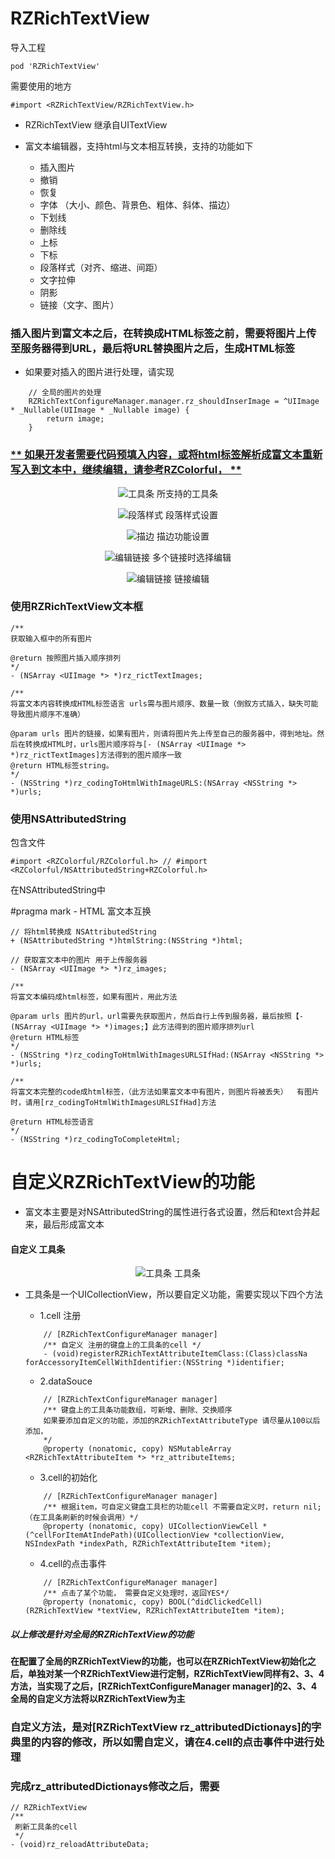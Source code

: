 # RZRichTextView

导入工程

```objc
pod 'RZRichTextView'
```

需要使用的地方

```objc
#import <RZRichTextView/RZRichTextView.h>
```

* RZRichTextView 继承自UITextView

* 富文本编辑器，支持html与文本相互转换，支持的功能如下 
    * 插入图片
    * 撤销
    * 恢复
    * 字体 （大小、颜色、背景色、粗体、斜体、描边）
    * 下划线
    * 删除线
    * 上标
    * 下标
    * 段落样式（对齐、缩进、间距）
    * 文字拉伸
    * 阴影
    * 链接（文字、图片）
    

### 插入图片到富文本之后，在转换成HTML标签之前，需要将图片上传至服务器得到URL，最后将URL替换图片之后，生成HTML标签

* 如果要对插入的图片进行处理，请实现

```objc
    // 全局的图片的处理
    RZRichTextConfigureManager.manager.rz_shouldInserImage = ^UIImage * _Nullable(UIImage * _Nullable image) {
        return image;
    }
```

### [** 如果开发者需要代码预填入内容，或将html标签解析成富文本重新写入到文本中，继续编辑，请参考RZColorful， **](https://github.com/rztime/RZColorful)
<p align="center" >
<img src="image5.jpeg" title="工具条">
所支持的工具条
</p>


<p align="center" >
<img src="image1.jpeg" title="段落样式">
段落样式设置
</p>


<p align="center" >
<img src="image2.jpeg" title="描边">
描边功能设置
</p>


<p align="center" >
<img src="image3.jpeg" title="编辑链接">
多个链接时选择编辑
</p>


<p align="center" >
<img src="image4.jpeg" title="编辑链接">
链接编辑
</p>


### 使用RZRichTextView文本框
```objc
/**
获取输入框中的所有图片

@return 按照图片插入顺序排列
*/
- (NSArray <UIImage *> *)rz_rictTextImages;
```

```objc
/**
将富文本内容转换成HTML标签语言 urls需与图片顺序、数量一致（倒叙方式插入，缺失可能导致图片顺序不准确）

@param urls 图片的链接，如果有图片，则请将图片先上传至自己的服务器中，得到地址。然后在转换成HTML时，urls图片顺序将与[- (NSArray <UIImage *> *)rz_rictTextImages]方法得到的图片顺序一致
@return HTML标签string。
*/
- (NSString *)rz_codingToHtmlWithImageURLS:(NSArray <NSString *> *)urls;

```

### 使用NSAttributedString
包含文件
```objc
#import <RZColorful/RZColorful.h> // #import <RZColorful/NSAttributedString+RZColorful.h> 
```
在NSAttributedString中

#pragma mark - HTML 富文本互换

```objc
// 将html转换成 NSAttributedString
+ (NSAttributedString *)htmlString:(NSString *)html;
```

```objc
// 获取富文本中的图片 用于上传服务器
- (NSArray <UIImage *> *)rz_images;
```

```objc
/**
将富文本编码成html标签，如果有图片，用此方法

@param urls 图片的url，url需要先获取图片，然后自行上传到服务器，最后按照【- (NSArray <UIImage *> *)images;】此方法得到的图片顺序排列url
@return HTML标签
*/
- (NSString *)rz_codingToHtmlWithImagesURLSIfHad:(NSArray <NSString *> *)urls;
```

```objc
/**
将富文本完整的code成html标签，（此方法如果富文本中有图片，则图片将被丢失）  有图片时，请用[rz_codingToHtmlWithImagesURLSIfHad]方法

@return HTML标签语言
*/
- (NSString *)rz_codingToCompleteHtml;
```


# 自定义RZRichTextView的功能

* 富文本主要是对NSAttributedString的属性进行各式设置，然后和text合并起来，最后形成富文本

#### 自定义 工具条
<p align="center" >
<img src="image5.jpeg" title="工具条">
工具条
</p>

* 工具条是一个UICollectionView，所以要自定义功能，需要实现以下四个方法 
    * 1.cell  注册  

    ```objc
        // [RZRichTextConfigureManager manager]
        /** 自定义 注册的键盘上的工具条的cell */
        - (void)registerRZRichTextAttributeItemClass:(Class)classNa forAccessoryItemCellWithIdentifier:(NSString *)identifier;
    ```

    * 2.dataSouce

    ```objc
        // [RZRichTextConfigureManager manager]
        /** 键盘上的工具条功能数组，可新增、删除、交换顺序
        如果要添加自定义的功能，添加的RZRichTextAttributeType 请尽量从100以后添加，
        */
        @property (nonatomic, copy) NSMutableArray <RZRichTextAttributeItem *> *rz_attributeItems;
    ```

    * 3.cell的初始化

    ```objc
        // [RZRichTextConfigureManager manager]
        /** 根据item，可自定义键盘工具栏的功能cell 不需要自定义时，return nil; （在工具条刷新的时候会调用）*/
        @property (nonatomic, copy) UICollectionViewCell *(^cellForItemAtIndePath)(UICollectionView *collectionView, NSIndexPath *indexPath, RZRichTextAttributeItem *item);
    ```

    * 4.cell的点击事件

    ```objc
        // [RZRichTextConfigureManager manager]
        /** 点击了某个功能， 需要自定义处理时，返回YES*/
        @property (nonatomic, copy) BOOL(^didClickedCell)(RZRichTextView *textView, RZRichTextAttributeItem *item);
    ```
##### 以上修改是针对全局的RZRichTextView的功能
#### 在配置了全局的RZRichTextView的功能，也可以在RZRichTextView初始化之后，单独对某一个RZRichTextView进行定制，RZRichTextView同样有2、3、4方法，当实现了之后，[RZRichTextConfigureManager manager]的2、3、4全局的自定义方法将以RZRichTextView为主

### 自定义方法，是对[RZRichTextView rz_attributedDictionays]的字典里的内容的修改，所以如需自定义，请在4.cell的点击事件中进行处理
### 完成rz_attributedDictionays修改之后，需要

```objc
// RZRichTextView
/**
 刷新工具条的cell
 */
- (void)rz_reloadAttributeData;
```






